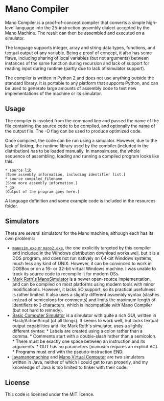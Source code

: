 # Mano Compiler

Mano Compiler is a proof-of-concept compiler that converts a simple high-level
language into the 25-instruction assembly dialect accepted by the Mano Machine.
The result can then be assembled and executed on a simulator.

The language supports integer, array and string data types, functions, and
textual output of any variable. Being a proof of concept, it also has some
flaws, including sharing of local variables (but not arguments) between
instances of the same function during recursion and lack of support for reading
input during runtime (partly due to lack of simulator support).

The compiler is written in Python 2 and does not use anything outside the
standard library. It is portable to any platform that supports Python, and can
be used to generate large amounts of assembly code to test new implementations
of the machine or its simulator.

## Usage

The compiler is invoked from the command line and passed the name of the file
containing the source code to be compiled, and optionally the name of the output
file. The -O flag can be used to produce optimized code.

Once compiled, the code can be run using a simulator. However, due to the lack
of linking, the runtime library used by the compiler (included in the
distribution) has to be loaded manually. In manosim.exe, the whole sequence of
assembling, loading and running a compiled program looks like this:

    * source lib
    [Some assembly information, including identifier list.]
    * source compiled_filename
    [Some more assembly information.]
    * go
    [Output of the program goes here.]

A language definition and some example code is included in the resources folder.

## Simulators

There are several simulators for the Mano machine, although each has its own
problems:

* [`manosim.exe` or `mano2.exe`](http://www.cs.albany.edu/~sdc/CSI404/), the one
    explicitly targeted by this compiler and included in the Windows distribution
    download works well, but it is a DOS program, and does not run natively on
    64-bit Windows systems, much less any kind of UNIX. However, it can be
    convinced to work in DOSBox or on a 16- or 32-bit virtual Windows machine. I
    was unable to track its source code to recompile it for modern OSs.
* [Mark Roth's ManoSimulator](http://octagonsoftware.com/home/mark/mano/) is a
    newer open-source implementation, and can be compiled on most platforms using
    modern tools with minor modifications. However, it lacks I/O support, so its
    practical usefulness is rather limited. It also uses a slightly different
    assembly syntax (slashes instead of semicolons for comments) and limits the
    maximum length of identifiers to 3 characters, which is incompatible with Mano
    Compiler (but not hard to remedy).
* [Basic Computer Simulator](http://code.google.com/p/basic-computer-simulator/)
    is a simulator with quite a rich GUI, written in Flash/ActionScript (of all
    things). It seems to work well, but lacks textual output capabilities and like
    Mark Roth's simulator, uses a slightly different syntax:
        * Labels are created using a colon rather than a comma.
        * Comments start with a double-slash rather than a semicolon.
        * There must be exactly one space between an instruction and its arguments.
        * OUT has no parameters (manosim requires an explicit AC).
        * Programs must end with the pseudo-instruction END.
* [javamanomachine](http://code.google.com/p/javamanomachine/) and
    [Mano Virtual Computer](http://cs.unco.edu/course/CS222/MANO/computer.htm)
    are two simulators written in Java, neither of which I could get to run
    properly, and my knowledge of Java is too limited to tinker with their code.

## License

This code is licensed under the MIT licence.
